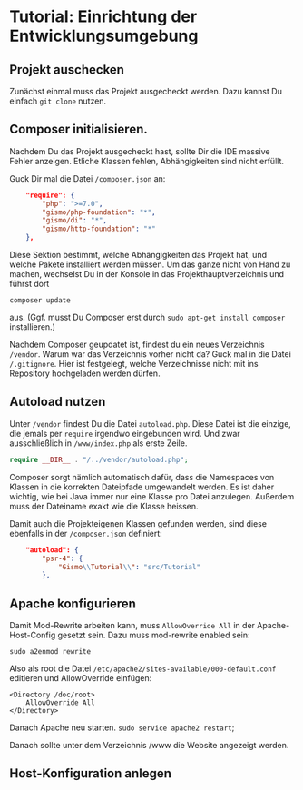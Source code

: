 # Tutorial: Einrichtung der Entwicklungsumgebung

## Projekt auschecken

Zunächst einmal muss das Projekt ausgecheckt werden. Dazu kannst
Du einfach `git clone` nutzen.


## Composer initialisieren.

Nachdem Du das Projekt ausgecheckt hast, sollte Dir die IDE
massive Fehler anzeigen. Etliche Klassen fehlen, Abhängigkeiten
sind nicht erfüllt.

Guck Dir mal die Datei `/composer.json` an:

```json
    "require": {
        "php": ">=7.0",
        "gismo/php-foundation": "*",
        "gismo/di": "*",
        "gismo/http-foundation": "*"
    },
```

Diese Sektion bestimmt, welche Abhängigkeiten das Projekt hat, und
welche Pakete installiert werden müssen. Um das ganze nicht von
Hand zu machen, wechselst Du in der Konsole in das Projekthauptverzeichnis
und führst dort 

```
composer update
```

aus. (Ggf. musst Du Composer erst durch `sudo apt-get install composer`
installieren.)

Nachdem Composer geupdatet ist, findest du ein neues Verzeichnis
`/vendor`. Warum war das Verzeichnis vorher nicht da? Guck mal in
die Datei `/.gitignore`. Hier ist festgelegt, welche Verzeichnisse
nicht mit ins Repository hochgeladen werden dürfen.

## Autoload nutzen

Unter `/vendor` findest Du die Datei `autoload.php`. Diese Datei
ist die einzige, die jemals per `require` irgendwo eingebunden wird.
Und zwar ausschließlich in `/www/index.php` als erste Zeile.

```php
require __DIR__ . "/../vendor/autoload.php";
```

Composer sorgt nämlich automatisch dafür, dass die Namespaces von
Klassen in die korrekten Dateipfade umgewandelt werden. Es ist daher
wichtig, wie bei Java immer nur eine Klasse pro Datei anzulegen.
Außerdem muss der Dateiname exakt wie die Klasse heissen.

Damit auch die Projekteigenen Klassen gefunden werden, sind diese
ebenfalls in der `/composer.json` definiert:

```json
    "autoload": {
        "psr-4": {
            "Gismo\\Tutorial\\": "src/Tutorial"
        },
```


## Apache konfigurieren

Damit Mod-Rewrite arbeiten kann, muss `AllowOverride All` in der Apache-
Host-Config gesetzt sein. Dazu muss mod-rewrite enabled sein: 

```
sudo a2enmod rewrite
```

Also als root die Datei `/etc/apache2/sites-available/000-default.conf` editieren
und AllowOverride einfügen:

```
<Directory /doc/root>
    AllowOverride All
</Directory>
```
Danach Apache neu starten. `sudo service apache2 restart`;

Danach sollte unter dem Verzeichnis /www die Website angezeigt werden.

## Host-Konfiguration anlegen


    